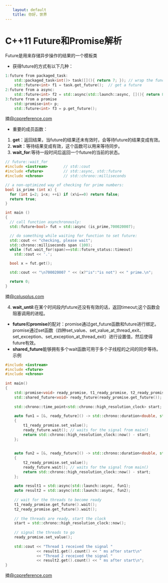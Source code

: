 ```yaml
---
　　layout: default
　　title: 你好，世界
---
```

# C++11 Future和Promise解析

Future是用来存储异步操作的结果的一个模板类

* 获得future的方式有以下几种：
```c++
1:future from packaged_task:
    std::packaged_task<int()> task([](){ return 7; }); // wrap the function
    std::future<int> f1 = task.get_future();  // get a future
2:future from a async:
    std::future<int> f2 = std::async(std::launch::async, [](){ return 8; });
3:future from a promise
    std::promise<int> p;
    std::future<int> f3 = p.get_future();
```
摘自[cppreference.com](http://en.cppreference.com/w/cpp/thread/future)

* 重要的成员函数：
1. **get**：返回结果，当future的结果还未有效时，会等待future的结果变成有效。
2. **wait**：等待结果变成有效，这个函数可以用来等待同步。
3. **wait_for**:等待一段时间后返回一个future的当前的状态。
```c++
// future::wait_for
#include <iostream>       // std::cout
#include <future>         // std::async, std::future
#include <chrono>         // std::chrono::milliseconds

// a non-optimized way of checking for prime numbers:
bool is_prime (int x) {
  for (int i=2; i<x; ++i) if (x%i==0) return false;
  return true;
}

int main ()
{
  // call function asynchronously:
  std::future<bool> fut = std::async (is_prime,700020007); 

  // do something while waiting for function to set future:
  std::cout << "checking, please wait";
  std::chrono::milliseconds span (100);
  while (fut.wait_for(span)==std::future_status::timeout)
    std::cout << '.';

  bool x = fut.get();

  std::cout << "\n700020007 " << (x?"is":"is not") << " prime.\n";

  return 0;
}
```
摘自[cplusplus.com](http://www.cplusplus.com/reference/future/future/wait_for/)

4. **wait_until**:在某个时间段内future还没有有效的话，返回timeout;这个函数会阻塞调用的进程。
* **future**和**promise**的配对：promise通过get_future函数和future进行绑定。promise通过set函数（四种set_value、set_value_at_thread_exit、set_exception、set_exception_at_thread_exit）进行设置值，然后使得future有效。
* **shared_future**能够拥有多个wait函数可用于多个子线程的之间的同步等待。
示例
```c++
#include <iostream>
#include <future>
#include <chrono>
 
int main()
{   
    std::promise<void> ready_promise, t1_ready_promise, t2_ready_promise;
    std::shared_future<void> ready_future(ready_promise.get_future());
 
    std::chrono::time_point<std::chrono::high_resolution_clock> start;
 
    auto fun1 = [&, ready_future]() -> std::chrono::duration<double, std::milli> 
    {
        t1_ready_promise.set_value();
        ready_future.wait(); // waits for the signal from main()
        return std::chrono::high_resolution_clock::now() - start;
    };
 
 
    auto fun2 = [&, ready_future]() -> std::chrono::duration<double, std::milli> 
    {
        t2_ready_promise.set_value();
        ready_future.wait(); // waits for the signal from main()
        return std::chrono::high_resolution_clock::now() - start;
    };
 
    auto result1 = std::async(std::launch::async, fun1);
    auto result2 = std::async(std::launch::async, fun2);
 
    // wait for the threads to become ready
    t1_ready_promise.get_future().wait();
    t2_ready_promise.get_future().wait();
 
    // the threads are ready, start the clock
    start = std::chrono::high_resolution_clock::now();
 
    // signal the threads to go
    ready_promise.set_value();
 
    std::cout << "Thread 1 received the signal "
              << result1.get().count() << " ms after start\n"
              << "Thread 2 received the signal "
              << result2.get().count() << " ms after start\n";
}
```
摘自[cppreference.com](http://en.cppreference.com/w/cpp/thread/shared_future)